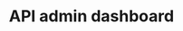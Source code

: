 ---
title: API admin dashboard
category: web
description: Following the creation of Nutriwi, new needs appeared concerning the management of the data in my application. Finding no open-source solution that fully met my needs, I decided to set up a data management application through an API that uses classic CRUD methods. Today this application is freely available on Github and allows anyone to contribute to its development. This project also allowed me to dive back into ReactJS by using the typed Javascript, Typescript.
technologies: ['typescript', 'reactjs']
picture: /content/projects/api-admin-dashboard.png
link: https://github.com/syskin/admin-api-dashboard
linkText: 'Available on GitHub'
icon: /content/projects/github-icon.png
index: 2
---